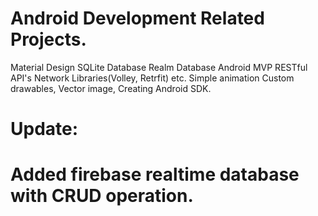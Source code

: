 # Android Development Related Projects. 
Material Design
SQLite Database
Realm Database
Android MVP
RESTful API's
Network Libraries(Volley, Retrfit) etc.
Simple animation
Custom drawables, Vector image, Creating Android SDK. 

# Update: 
# Added firebase realtime database with CRUD operation. 
